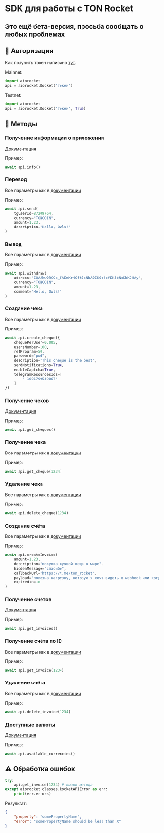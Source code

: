 # SDK для работы с TON Rocket

## Это ещё бета-версия, просьба сообщать о любых проблемах

## 🔐 Авторизация

Как получить токен написано [тут](https://pay.ton-rocket.com/api/).

Mainnet:

```python
import aiorocket
api = aiorocket.Rocket('токен')
```

Testnet:

```python
import aiorocket
api = aiorocket.Rocket('токен', True)
```

## 🚀 Методы

### Получение информации о приложении
[Документация](https://pay.ton-rocket.com/api/#/app/AppsController_getAppInfo)

Пример:
```python
await api.info()
```

### Перевод
Все параметры как в [документации](https://pay.ton-rocket.com/api/#/app/AppsController_transfer)

Пример:
```python
await api.send(
    tgUserId=87209764,
    currency="TONCOIN",
    amount=1.23,
    description="Hello, Owls!"
)
```

### Вывод

Все параметры как в [документации](https://pay.ton-rocket.com/api/#/app/AppsController_withdrawal)

Пример:
```python
await api.withdraw(
    address="EQAJkw0RC9s_FAEmKr4GftJsNbA0IK0o4cfEH3bNoSbKJHAy",
    currency="TONCOIN",
    amount=1.23,
    comment="Hello, Owls!"
)
```

### Создание чека
Все параметры как в [документации](https://pay.ton-rocket.com/api/#/multi-cheques/ChequesController_createCheque)

Пример:
```python
await api.create_cheque({
    chequePerUser=0.005,
    usersNumber=100,
    refProgram=50,
    password="pwd",
    description="This cheque is the best",
    sendNotifications=True,
    enableCaptcha=True,
    telegramResourcesIds=[
        "-1001799549067"
    ]
})
```

### Получение чеков
[Документация](https://pay.ton-rocket.com/api/#/multi-cheques/ChequesController_getCheques)

Пример:
```python
await api.get_cheques()
```

### Получение чека
Все параметры как в [документации](https://pay.ton-rocket.com/api/#/multi-cheques/ChequesController_getCheque)

Пример:
```python
await api.get_cheque(1234)
```

### Удаление чека
Все параметры как в [документации](https://pay.ton-rocket.com/api/#/multi-cheques/ChequesController_deleteCheque)

Пример:
```python
await api.delete_cheque(1234)
```

### Создание счёта
Все параметры как в [документации](https://pay.ton-rocket.com/api/#/tg-invoices/InvoicesController_createInvoice)

Пример:
```python
await api.createInvoice(
    amount=1.23,
    description="покупка лучшой вещи в мире",
    hiddenMessage="спасибо",
    callbackUrl="https://t.me/ton_rocket",
    payload="полезна нагрузку, которую я хочу видеть в webhook или когда я запрашиваю счет-фактуру",
    expiredIn=10
)
```

### Получение счетов
[Документация](https://pay.ton-rocket.com/api/#/tg-invoices/InvoicesController_deleteInvoice)

Пример:
```python
await api.get_invoices()
```

### Получение счёта по ID
Все параметры как в [документации](https://pay.ton-rocket.com/api/#/tg-invoices/InvoicesController_getInvoice)

Пример:
```python
await api.get_invoice(1234)
```

### Удаление счёта
Все параметры как в [документации](https://pay.ton-rocket.com/api/#/tg-invoices/InvoicesController_deleteInvoice)

Пример:
```python
await api.delete_invoice(1234)
```

### Доступные валюты
[Документация](https://pay.ton-rocket.com/api/#/currencies/CurrenciesController_getCoins)

Пример:
```python
await api.available_currencies()
```

## ⚠ Обработка ошибок

```python
try:
    api.get_invoice(1234) # вызов метода
except aiorocket.classes.RocketAPIError as err:
    print(err.errors)
```

Результат:
```json
{
    "property": "somePropertyName",
    "error": "somePropertyName should be less than X"
}
```